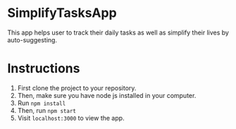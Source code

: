 # SimplifyTasksApp
This app helps user to track their daily tasks as well as simplify their lives by auto-suggesting.

# Instructions
1. First clone the project to your repository.
2. Then, make sure you have node js installed in your computer.
3. Run <code>npm install</code>
4. Then, run <code>npm start</code>
5. Visit <code>localhost:3000</code> to view the app.
